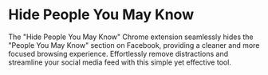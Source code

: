 # Hide People You May Know
The "Hide People You May Know" Chrome extension seamlessly hides the "People You May Know" section on Facebook, providing a cleaner and more focused browsing experience. Effortlessly remove distractions and streamline your social media feed with this simple yet effective tool.
